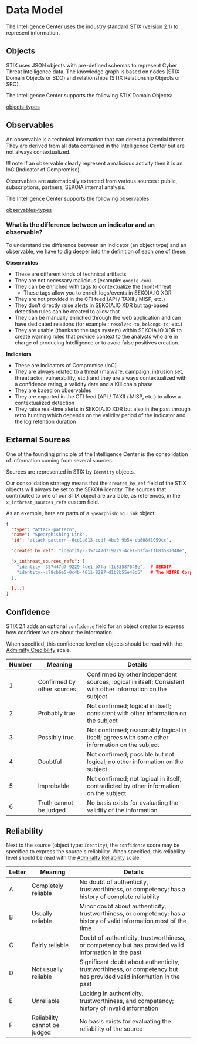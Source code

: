 # Data Model
 

The Intelligence Center uses the industry standard STIX ([version 2.1](https://oasis-open.github.io/cti-documentation/stix/intro.html)) to represent information.

## Objects

STIX uses JSON objects with pre-defined schemas to represent Cyber Threat Intelligence data. The knowledge graph is based on nodes (STIX Domain Objects or SDO) and relationships (STIX Relationship Objects or SRO).

The Intelligence Center supports the following STIX Domain Objects:

[objects-types](/assets/intelligence_center/data-model-objects.png)

## Observables

An observable is a technical information that can detect a potential threat. They are derived from all data contained in the Intelligence Center but are not always contextualized.

!!! note
    If an observable clearly represent a malicious activity then it is an IoC (Indicator of Compromise).

Observables are automatically extracted from various sources : public, subscriptions, partners, SEKOIA internal analysis.

The Intelligence Center supports the following observables: 

[observables-types](/assets/intelligence_center/data-model-observables.png)

### What is the difference between an indicator and an observable? 
To understand the difference between an indicator (an object type) and an observable, we have to dig deeper into the definition of each one of these. 

**Observables**

- These are different kinds of technical artifacts
- They are not necessary malicious (example: `google.com`)
- They can be enriched with tags to contextualize the (non)-threat
    - These tags allow you to enrich logs/events in SEKOIA.IO XDR
- They are not provided in the CTI feed (API / TAXII / MISP, etc.)
- They don’t directly raise alerts in SEKOIA.IO XDR but tag-based detection rules can be created to allow that
- They can be manually enriched through the web application and can have dedicated relations (for example : `resolves-to`, `belongs-to`, etc.)
- They are usable (thanks to the tags system) within SEKOIA.IO XDR to create warning rules that provide context to the analysts who are in charge of producing Intelligence or to avoid false positives creation.

**Indicators**

- These are Indicators of Compromise (IoC)
- They are always related to a threat (malware, campaign, intrusion set, threat actor, vulnerability, etc.) and they are always contextualized with a confidence rating, a validity date and a Kill chain phase
- They are based on observables
- They are exported in the CTI feed (API / TAXII / MISP, etc.) to allow a contextualized detection
- They raise real-time alerts in SEKOIA.IO XDR but also in the past through retro hunting which depends on the validity period of the indicator and the log retention duration

## External Sources

One of the founding principle of the Intelligence Center is the consolidation of information coming from several sources.

Sources are represented in STIX by `Identity` objects.

Our consolidation strategy means that the `created_by_ref` field of the STIX objects will always be set to the SEKOIA identity. The sources that contributed to one of our STIX object are available, as references, in the `x_inthreat_sources_refs` custom field.

As an exemple, here are parts of a `Spearphishing Link` object:

```json
{
  "type": "attack-pattern",
  "name": "Spearphishing Link",
  "id": "attack-pattern--6cd1a813-ccdf-4ba0-9b54-cb808f1059cc",

  "created_by_ref": "identity--357447d7-9229-4ce1-b7fa-f1b83587048e",  # SEKOIA

  "x_inthreat_sources_refs": [
    "identity--357447d7-9229-4ce1-b7fa-f1b83587048e",  # SEKOIA
    "identity--c78cb6e5-0c4b-4611-8297-d1b8b55e40b5"   # The MITRE Corporation
  ],

  [...]
}
```

## Confidence

STIX 2.1 adds an optional `confidence` field for an object creator to express how confident we are about the information.

When specified, this confidence level on objects should be read with the [Admiralty Credibility](https://docs.google.com/document/d/1Cqi89CU6FwEdLjGFqMnxpl3T4iSWE_gbImBq2WXEXYk/edit#heading=h.1v6elyto0uqg) scale.

| Number | Meaning | Details |
| --- | --- | --- |
| 1 | Confirmed by other sources | Confirmed by other independent sources; logical in itself; Consistent with other information on the subject |
| 2 | Probably true | Not confirmed; logical in itself; consistent with other information on the subject |
| 3 | Possibly true | Not confirmed; reasonably logical in itself; agrees with some other information on the subject |
| 4 | Doubtful | Not confirmed; possible but not logical; no other information on the subject |
| 5 | Improbable | Not confirmed; not logical in itself; contradicted by other information on the subject |
| 6 | Truth cannot be judged | No basis exists for evaluating the validity of the information |

## Reliability

Next to the source (object type: `Identity`), the `confidence` score may be specified to express the source's reliability. When specified, this reliability level should be read with the [Admiralty Reliability](https://docs.google.com/document/d/1Cqi89CU6FwEdLjGFqMnxpl3T4iSWE_gbImBq2WXEXYk/edit#heading=h.1v6elyto0uqg) scale.

| Letter | Meaning | Details |
| --- | --- | --- |
| A | Completely reliable | No doubt of authenticity, trustworthiness, or competency; has a history of complete reliability |
| B | Usually reliable | Minor doubt about authenticity, trustworthiness, or competency; has a history of valid information most of the time |
| C | Fairly reliable | Doubt of authenticity, trustworthiness, or competency but has provided valid information in the past |
| D | Not usually reliable | Significant doubt about authenticity, trustworthiness, or competency but has provided valid information in the past |
| E | Unreliable | Lacking in authenticity, trustworthiness, and competency; history of invalid information |
| F | Reliability cannot be judged | No basis exists for evaluating the reliability of the source |
